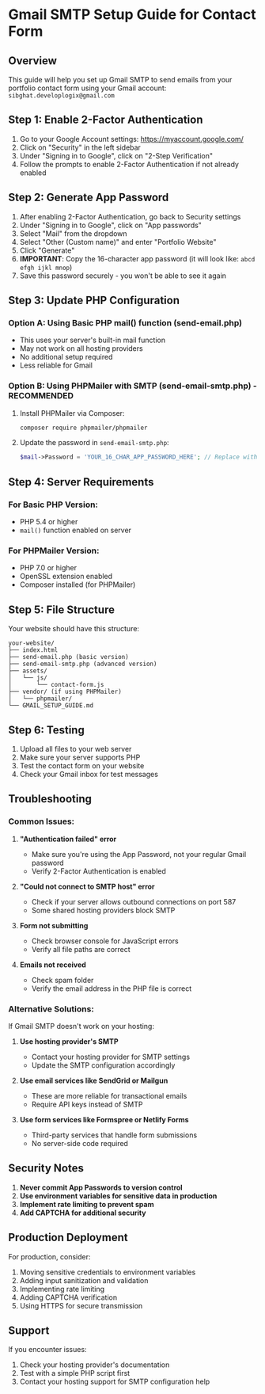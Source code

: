 # Gmail SMTP Setup Guide for Contact Form

## Overview
This guide will help you set up Gmail SMTP to send emails from your portfolio contact form using your Gmail account: `sibghat.developlogix@gmail.com`

## Step 1: Enable 2-Factor Authentication

1. Go to your Google Account settings: https://myaccount.google.com/
2. Click on "Security" in the left sidebar
3. Under "Signing in to Google", click on "2-Step Verification"
4. Follow the prompts to enable 2-Factor Authentication if not already enabled

## Step 2: Generate App Password

1. After enabling 2-Factor Authentication, go back to Security settings
2. Under "Signing in to Google", click on "App passwords"
3. Select "Mail" from the dropdown
4. Select "Other (Custom name)" and enter "Portfolio Website"
5. Click "Generate"
6. **IMPORTANT**: Copy the 16-character app password (it will look like: `abcd efgh ijkl mnop`)
7. Save this password securely - you won't be able to see it again

## Step 3: Update PHP Configuration

### Option A: Using Basic PHP mail() function (send-email.php)
- This uses your server's built-in mail function
- May not work on all hosting providers
- No additional setup required
- Less reliable for Gmail

### Option B: Using PHPMailer with SMTP (send-email-smtp.php) - RECOMMENDED
1. Install PHPMailer via Composer:
   ```bash
   composer require phpmailer/phpmailer
   ```

2. Update the password in `send-email-smtp.php`:
   ```php
   $mail->Password = 'YOUR_16_CHAR_APP_PASSWORD_HERE'; // Replace with your app password
   ```

## Step 4: Server Requirements

### For Basic PHP Version:
- PHP 5.4 or higher
- `mail()` function enabled on server

### For PHPMailer Version:
- PHP 7.0 or higher
- OpenSSL extension enabled
- Composer installed (for PHPMailer)

## Step 5: File Structure

Your website should have this structure:
```
your-website/
├── index.html
├── send-email.php (basic version)
├── send-email-smtp.php (advanced version)
├── assets/
│   └── js/
│       └── contact-form.js
├── vendor/ (if using PHPMailer)
│   └── phpmailer/
└── GMAIL_SETUP_GUIDE.md
```

## Step 6: Testing

1. Upload all files to your web server
2. Make sure your server supports PHP
3. Test the contact form on your website
4. Check your Gmail inbox for test messages

## Troubleshooting

### Common Issues:

1. **"Authentication failed" error**
   - Make sure you're using the App Password, not your regular Gmail password
   - Verify 2-Factor Authentication is enabled

2. **"Could not connect to SMTP host" error**
   - Check if your server allows outbound connections on port 587
   - Some shared hosting providers block SMTP

3. **Form not submitting**
   - Check browser console for JavaScript errors
   - Verify all file paths are correct

4. **Emails not received**
   - Check spam folder
   - Verify the email address in the PHP file is correct

### Alternative Solutions:

If Gmail SMTP doesn't work on your hosting:

1. **Use hosting provider's SMTP**
   - Contact your hosting provider for SMTP settings
   - Update the SMTP configuration accordingly

2. **Use email services like SendGrid or Mailgun**
   - These are more reliable for transactional emails
   - Require API keys instead of SMTP

3. **Use form services like Formspree or Netlify Forms**
   - Third-party services that handle form submissions
   - No server-side code required

## Security Notes

1. **Never commit App Passwords to version control**
2. **Use environment variables for sensitive data in production**
3. **Implement rate limiting to prevent spam**
4. **Add CAPTCHA for additional security**

## Production Deployment

For production, consider:
1. Moving sensitive credentials to environment variables
2. Adding input sanitization and validation
3. Implementing rate limiting
4. Adding CAPTCHA verification
5. Using HTTPS for secure transmission

## Support

If you encounter issues:
1. Check your hosting provider's documentation
2. Test with a simple PHP script first
3. Contact your hosting support for SMTP configuration help
